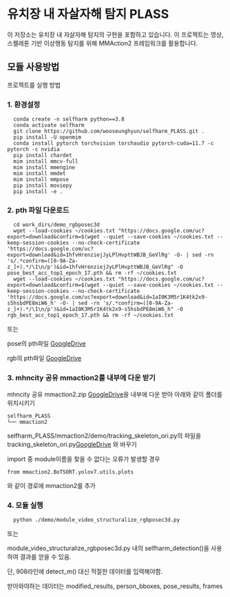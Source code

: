 # 유치장 내 자살자해 탐지 PLASS

이 저장소는 유치장 내 자살자해 탐지의 구현을 포함하고 있습니다. 이 프로젝트는 영상, 스켈레톤 기반 이상행동 탐지를 위해 MMAction2 프레임워크를 활용합니다.

## 모듈 사용방법

프로젝트를 실행 방법


### 1. 환경설정

```
  conda create -n selfharm python==3.8
  conda activate selfharm
  git clone https://github.com/wooseunghyun/selfharm_PLASS.git .
  pip install -U openmim
  conda install pytorch torchvision torchaudio pytorch-cuda=11.7 -c pytorch -c nvidia
  pip install chardet
  mim install mmcv-full
  mim install mmengine
  mim install mmdet
  mim install mmpose
  pip install moviepy
  pip install -e .
```

### 2. pth 파일 다운로드

```
  cd work_dirs/demo_rgbposec3d
  wget --load-cookies ~/cookies.txt "https://docs.google.com/uc?export=download&confirm=$(wget --quiet --save-cookies ~/cookies.txt --keep-session-cookies --no-check-certificate 'https://docs.google.com/uc?export=download&id=1hfvHrenziejJyLPlHvpttWBJB_GeVlRg' -O- | sed -rn 's/.*confirm=([0-9A-Za-z_]+).*/\1\n/p')&id=1hfvHrenziejJyLPlHvpttWBJB_GeVlRg" -O pose_best_acc_top1_epoch_17.pth && rm -rf ~/cookies.txt
  wget --load-cookies ~/cookies.txt "https://docs.google.com/uc?export=download&confirm=$(wget --quiet --save-cookies ~/cookies.txt --keep-session-cookies --no-check-certificate 'https://docs.google.com/uc?export=download&id=1aI0K3M5r1K4tk2x9-s5hsbdPE8miW6_h' -O- | sed -rn 's/.*confirm=([0-9A-Za-z_]+).*/\1\n/p')&id=1aI0K3M5r1K4tk2x9-s5hsbdPE8miW6_h" -O rgb_best_acc_top1_epoch_17.pth && rm -rf ~/cookies.txt
```

또는

pose의 pth파일 [GoogleDrive](https://drive.google.com/file/d/1hfvHrenziejJyLPlHvpttWBJB_GeVlRg/view?usp=sharing)


rgb의 pth파일 [GoogleDrive](https://drive.google.com/file/d/1aI0K3M5r1K4tk2x9-s5hsbdPE8miW6_h/view?usp=sharing)


### 3. mhncity 공유 mmaction2를 내부에 다운 받기

mhncity 공유 mmaction2.zip [GoogleDrive](https://drive.google.com/file/d/1OK1Gj_h55qBv5P1_2tUK6AaFlNswGvV4/view?usp=sharing)을 내부에 다운 받아 아래와 같이 폴더를 위치시키기

```
selfharm_PLASS
└── mmaction2
```

selfharm_PLASS/mmaction2/demo/tracking_skeleton_ori.py의 파일을 tracking_skeleton_ori.py[GoogleDrive](https://drive.google.com/file/d/16HLt_xN0FEPLWpenVRTv6o2aSe9_l4qD/view?usp=sharing) 와 바꾸기

import 중 module이름을 찾을 수 없다는 오류가 발생할 경우 
```
from mmaction2.BoTSORT.yolov7.utils.plots
```
와 같이 경로에 mmaction2를 추가


### 4. 모듈 실행

```
  python ./demo/module_video_structuralize_rgbposec3d.py
```

또는 

module_video_structuralize_rgbposec3d.py 내의 selfharm_detection()을 사용하여 결과를 얻을 수 있음.


단, 908라인에 detect_m() 대신 적절한 데이터를 입력해야함.


받아와야하는 데이터는 modified_results, person_bboxes, pose_results, frames
